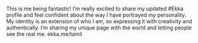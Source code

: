 This is me being fantastic! I’m really excited to share my updated #Ekka profile and feel confident about the way I have portrayed my personality. My identity is an extension of who I am, so expressing it with creativity and authentically. I’m sharing my unique page with the world and letting people see the real me. 
 ekka.me/tamil

